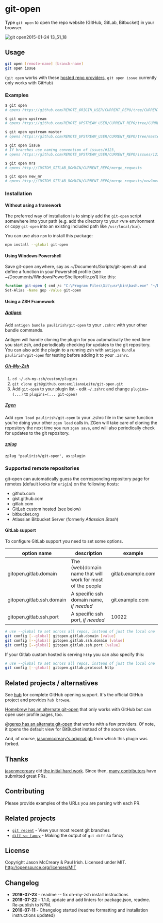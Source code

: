 # git-open

Type `git open` to open the repo website (GitHub, GitLab, Bitbucket) in your browser.

![git open2015-01-24 13_51_18](https://cloud.githubusercontent.com/assets/39191/5889192/244a0b72-a3d0-11e4-8ab9-55fc64228aaa.gif)

## Usage

```sh
git open [remote-name] [branch-name]
git open issue
```

(`git open` works with these [hosted repo providers](#supported-remote-repositories), `git open issue` currently only works with GitHub)

### Examples

```sh
$ git open
# opens https://github.com/REMOTE_ORIGIN_USER/CURRENT_REPO/tree/CURRENT_BRANCH

$ git open upstream
# opens https://github.com/REMOTE_UPSTREAM_USER/CURRENT_REPO/tree/CURRENT_BRANCH

$ git open upstream master
# opens https://github.com/REMOTE_UPSTREAM_USER/CURRENT_REPO/tree/master

$ git open issue
# If branches use naming convention of issues/#123,
# opens https://github.com/REMOTE_UPSTREAM_USER/CURRENT_REPO/issues/123

$ git open mrs
# opens http://CUSTOM_GITLAB_DOMAIN/CURRENT_REPO/merge_requests

$ git open new_mr
# opens http://CUSTOM_GITLAB_DOMAIN/CURRENT_REPO/merge_requests/new?merge_request%5Bsource_branch%5D=CURRENT_BRANCH
```

### Installation

#### Without using a framework

The preferred way of installation is to simply add the `git-open` script
somewhere into your path (e.g. add the directory to your `PATH` environment
or copy `git-open` into an existing included path like `/usr/local/bin`).

You can use also `npm` to install this package:

```sh
npm install --global git-open
```

#### Using Windows Powershell

Save git-open anywhere, say as ~/Documents/Scripts/git-open.sh and define
a function in your Powershell profile (see ~/Documents/WindowsPowerShell/profile.ps1) like this:

```sh
function git-open { cmd /c "C:\Program Files\Git\usr\bin\bash.exe" "~/Documents/Scripts/git-open.sh" }
Set-Alias -Name gop -Value git-open
```

#### Using a ZSH Framework

##### [Antigen](https://github.com/zsh-users/antigen)

Add `antigen bundle paulirish/git-open` to your `.zshrc` with your other bundle
commands.

Antigen will handle cloning the plugin for you automatically the next time you
start zsh, and periodically checking for updates to the git repository. You can
also add the plugin to a running zsh with `antigen bundle paulirish/git-open`
for testing before adding it to your `.zshrc`.

##### [Oh-My-Zsh](http://ohmyz.sh/)

1. `cd ~/.oh-my-zsh/custom/plugins`
1. `git clone git@github.com:emilianoLeite/git-open.git`
1. Add `git-open` to your plugin list - edit `~/.zshrc` and change
   `plugins=(...)` to `plugins=(... git-open)`

##### [Zgen](https://github.com/tarjoilija/zgen)

Add `zgen load paulirish/git-open` to your .zshrc file in the same function
you're doing your other `zgen load` calls in. ZGen will take care of cloning
the repository the next time you run `zgen save`, and will also periodically
check for updates to the git repository.

##### [zplug](https://github.com/zplug/zplug)

`zplug "paulirish/git-open", as:plugin`

### Supported remote repositories

git-open can automatically guess the corresponding repository page for remotes
(default looks for `origin`) on the following hosts:

- github.com
- gist.github.com
- gitlab.com
- GitLab custom hosted (see below)
- bitbucket.org
- Atlassian Bitbucket Server (formerly _Atlassian Stash_)

#### GitLab support

To configure GitLab support you need to set some options.

| option name               | description                                                | example            |
| ------------------------- | ---------------------------------------------------------- | ------------------ |
| gitopen.gitlab.domain     | The (web)domain name that will work for most of the people | gitlab.example.com |
| gitopen.gitlab.ssh.domain | A specific ssh domain name, *if needed*                    | git.example.com    |
| gitopen.gitlab.ssh.port   | A specific ssh port, *if needed*                           | 10022              |

```sh
# use --global to set across all repos, instead of just the local one
git config [--global] gitopen.gitlab.domain [value]
git config [--global] gitopen.gitlab.ssh.domain [value]
git config [--global] gitopen.gitlab.ssh.port [value]
```

If your Gitlab custom hosted is serving `http` you can also specify this:
```sh
# use --global to set across all repos, instead of just the local one
git config [--global] gitopen.gitlab.protocol http
```

## Related projects / alternatives

See [hub](https://github.com/github/hub) for complete GitHub opening support.
It's the official GitHub project and provides `hub browse`.

[Homebrew has an alternate git-open](https://github.com/jeffreyiacono/git-open)
that only works with GitHub but can open user profile pages, too.

@[gerep has an alternate git-open](https://github.com/gerep/git-open) that
works with a few providers. Of note, it opens the default view for BitBucket
instead of the source view.

And, of course, [jasonmccreary's original gh](https://github.com/jasonmccreary/gh)
from which this plugin was forked.

## Thanks

[jasonmccreary](https://github.com/jasonmccreary/) did [the initial hard work](https://github.com/jasonmccreary/gh). Since then, [many contributors](https://github.com/paulirish/git-open/graphs/contributors) have submitted great PRs.

## Contributing

Please provide examples of the URLs you are parsing with each PR.

## Related projects

- [`git recent`](https://github.com/paulirish/git-recent) - View your most recent git branches
- [`diff-so-fancy`](https://github.com/so-fancy/diff-so-fancy/) - Making the output of `git diff` so fancy

## License

Copyright Jason McCreary & Paul Irish. Licensed under MIT.
<http://opensource.org/licenses/MIT>

## Changelog

- **2016-07-23** - readme -- fix oh-my-zsh install instructions
- **2016-07-22** - 1.1.0, update and add linters for package.json, readme.
  Re-publish to NPM.
- **2016-07-11** - Changelog started (readme formatting and installation
  instructions updated)
